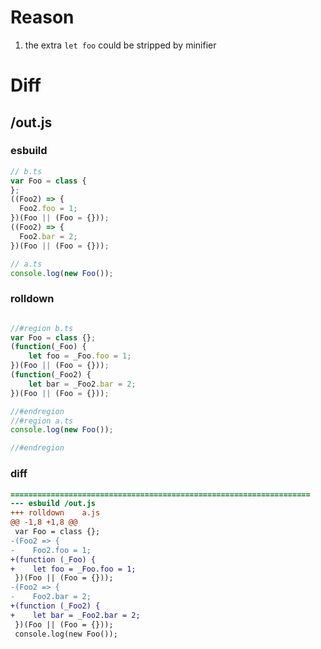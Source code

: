 # Reason
1. the extra `let foo` could be stripped by minifier
# Diff
## /out.js
### esbuild
```js
// b.ts
var Foo = class {
};
((Foo2) => {
  Foo2.foo = 1;
})(Foo || (Foo = {}));
((Foo2) => {
  Foo2.bar = 2;
})(Foo || (Foo = {}));

// a.ts
console.log(new Foo());
```
### rolldown
```js

//#region b.ts
var Foo = class {};
(function(_Foo) {
	let foo = _Foo.foo = 1;
})(Foo || (Foo = {}));
(function(_Foo2) {
	let bar = _Foo2.bar = 2;
})(Foo || (Foo = {}));

//#endregion
//#region a.ts
console.log(new Foo());

//#endregion
```
### diff
```diff
===================================================================
--- esbuild	/out.js
+++ rolldown	a.js
@@ -1,8 +1,8 @@
 var Foo = class {};
-(Foo2 => {
-    Foo2.foo = 1;
+(function (_Foo) {
+    let foo = _Foo.foo = 1;
 })(Foo || (Foo = {}));
-(Foo2 => {
-    Foo2.bar = 2;
+(function (_Foo2) {
+    let bar = _Foo2.bar = 2;
 })(Foo || (Foo = {}));
 console.log(new Foo());

```